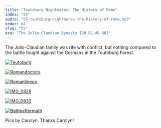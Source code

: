 ```yaml
---
title: "Teutoburg Nightmares: The History of Rome"
index: "55"
audio: "55-teutoburg-nightmares-the-history-of-rome.mp3"
order: 64
slug: "55"
era: "The Julio-Claudian Dynasty [30 BC-AD 68]"
---
```


The Julio-Claudian family was rife with conflict, but nothing compared to the battle fought against the Germans in the Teutoburg Forest.

[![Teutoburg](http://thehistoryofrome.typepad.com/.a/6a01053629a711970c01156f9a5bda970c-800wi "Teutoburg")](http://thehistoryofrome.typepad.com/.a/6a01053629a711970c01156f9a5bda970c-pi)

[![Romandoctors](http://thehistoryofrome.typepad.com/.a/6a01053629a711970c01156fd237fd970c-800wi "Romandoctors")](http://thehistoryofrome.typepad.com/.a/6a01053629a711970c01156fd237fd970c-pi) 

[![Romanlineup](http://thehistoryofrome.typepad.com/.a/6a01053629a711970c011570c7185d970b-800wi "Romanlineup")](http://thehistoryofrome.typepad.com/.a/6a01053629a711970c011570c7185d970b-pi)

[](http://blip.tv/file/get/MikeDuncan-55TeutoburgNightmares896.mp3)[![IMG_0828](http://thehistoryofrome.typepad.com/.a/6a01053629a711970c01156fd236e6970c-800wi "IMG_0828")](http://thehistoryofrome.typepad.com/.a/6a01053629a711970c01156fd236e6970c-pi)

[](http://blip.tv/file/get/MikeDuncan-55TeutoburgNightmares896.mp3)[![IMG_0833](http://thehistoryofrome.typepad.com/.a/6a01053629a711970c01156fd23702970c-800wi "IMG_0833")](http://thehistoryofrome.typepad.com/.a/6a01053629a711970c01156fd23702970c-pi)

<span style="text-decoration: underline;">[![Battleaftermath](http://thehistoryofrome.typepad.com/.a/6a01053629a711970c011570c71749970b-800wi "Battleaftermath")](http://thehistoryofrome.typepad.com/.a/6a01053629a711970c011570c71749970b-pi)</span>  

Pics by Carolyn. Thanks Carolyn!


